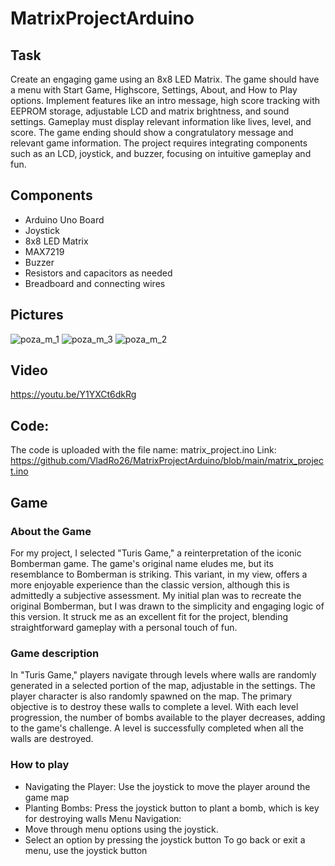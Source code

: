 # MatrixProjectArduino

## Task 

Create an engaging game using an 8x8 LED Matrix. The game should have a menu with Start Game, Highscore, Settings, About, and How to Play options. Implement features like an intro message, high score tracking with EEPROM storage, adjustable LCD and matrix brightness, and sound settings. Gameplay must display relevant information like lives, level, and score. The game ending should show a congratulatory message and relevant game information. The project requires integrating components such as an LCD, joystick, and buzzer, focusing on intuitive gameplay and fun.

## Components

- Arduino Uno Board
- Joystick
- 8x8 LED Matrix
- MAX7219
- Buzzer
- Resistors and capacitors as needed
- Breadboard and connecting wires

## Pictures

![poza_m_1](https://github.com/VladRo26/MatrixProjectArduino/assets/100710098/50ba8fcb-456e-487a-9a99-dd5c324ee12c=200x200)
![poza_m_3](https://github.com/VladRo26/MatrixProjectArduino/assets/100710098/f0224cee-0bb3-424f-932e-116b733453b3=200x200)
![poza_m_2](https://github.com/VladRo26/MatrixProjectArduino/assets/100710098/8c3e9468-2b16-40a1-af02-0ba7acb4e045=200x200)

## Video

https://youtu.be/Y1YXCt6dkRg

## Code:
The code is uploaded with the file name: matrix_project.ino
Link: https://github.com/VladRo26/MatrixProjectArduino/blob/main/matrix_project.ino


## Game

### About the Game

For my project, I selected "Turis Game," a reinterpretation of the iconic Bomberman game. The game's original name eludes me, but its resemblance to Bomberman is striking. This variant, in my view, offers a more enjoyable experience than the classic version, although this is admittedly a subjective assessment. My initial plan was to recreate the original Bomberman, but I was drawn to the simplicity and engaging logic of this version. It struck me as an excellent fit for the project, blending straightforward gameplay with a personal touch of fun.


### Game description

In "Turis Game," players navigate through levels where walls are randomly generated in a selected portion of the map, adjustable in the settings. The player character is also randomly spawned on the map. The primary objective is to destroy these walls to complete a level. With each level progression, the number of bombs available to the player decreases, adding to the game's challenge. A level is successfully completed when all the walls are destroyed. 

### How to play

- Navigating the Player: Use the joystick to move the player around the game map
- Planting Bombs: Press the joystick button to plant a bomb, which is key for destroying walls
Menu Navigation:
- Move through menu options using the joystick.
- Select an option by pressing the joystick button
To go back or exit a menu, use the joystick button


